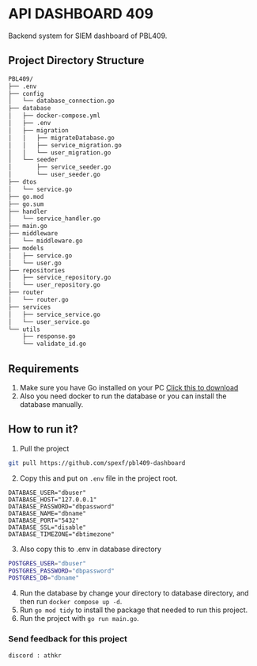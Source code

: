 # API DASHBOARD 409

Backend system for SIEM dashboard of PBL409.

## Project Directory Structure

```bash
PBL409/
├── .env
├── config
│   └── database_connection.go
├── database
│   ├── docker-compose.yml
│   ├── .env
│   ├── migration
│   │   ├── migrateDatabase.go
│   │   ├── service_migration.go
│   │   └── user_migration.go
│   └── seeder
│       ├── service_seeder.go
│       └── user_seeder.go
├── dtos
│   └── service.go
├── go.mod
├── go.sum
├── handler
│   └── service_handler.go
├── main.go
├── middleware
│   └── middleware.go
├── models
│   ├── service.go
│   └── user.go
├── repositories
│   ├── service_repository.go
│   └── user_repository.go
├── router
│   └── router.go
├── services
│   ├── service_service.go
│   └── user_service.go
└── utils
    ├── response.go
    └── validate_id.go
```

## Requirements

1. Make sure you have Go installed on your PC [Click this to download](https://go.dev/doc/install)
2. Also you need docker to run the database or you can install the database manually.

## How to run it?

1. Pull the project

```bash
git pull https://github.com/spexf/pbl409-dashboard
```

2. Copy this and put on `.env` file in the project root.

```env
DATABASE_USER="dbuser"
DATABASE_HOST="127.0.0.1"
DATABASE_PASSWORD="dbpassword"
DATABASE_NAME="dbname"
DATABASE_PORT="5432"
DATABASE_SSL="disable"
DATABASE_TIMEZONE="dbtimezone"
```

3. Also copy this to .env in database directory

```bash
POSTGRES_USER="dbuser"
POSTGRES_PASSWORD="dbpassword"
POSTGRES_DB="dbname"
```

4. Run the database by change your directory to database directory, and then run `docker compose up -d`.
5. Run `go mod tidy` to install the package that needed to run this project.
6. Run the project with `go run main.go`.

### Send feedback for this project

`discord : athkr`
